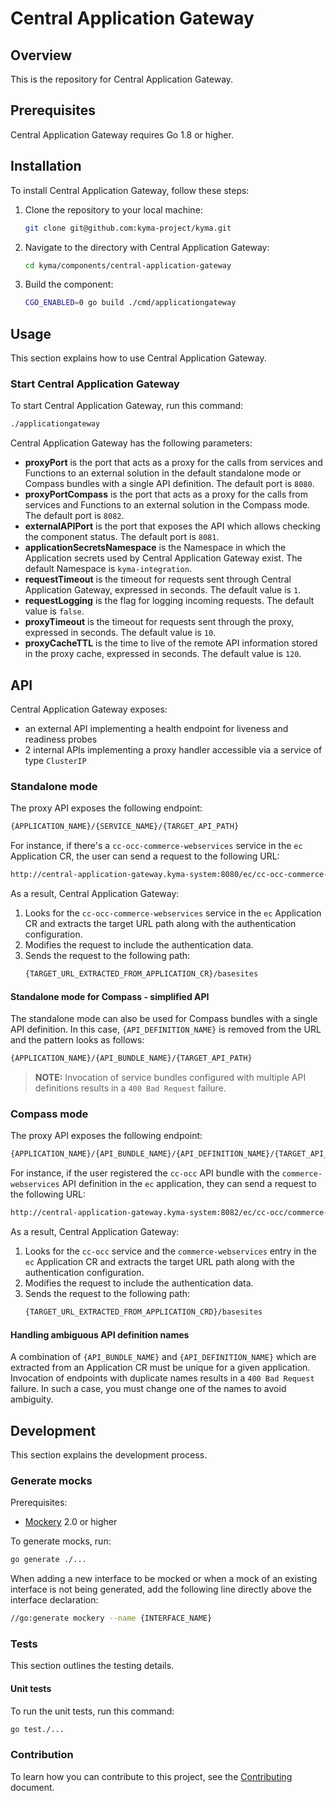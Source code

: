 # Central Application Gateway

## Overview

This is the repository for Central Application Gateway.

## Prerequisites

Central Application Gateway requires Go 1.8 or higher.

## Installation

To install Central Application Gateway, follow these steps:

1. Clone the repository to your local machine:
   ```bash
   git clone git@github.com:kyma-project/kyma.git
   ```
2. Navigate to the directory with Central Application Gateway:
   ```bash
   cd kyma/components/central-application-gateway
   ```
3. Build the component:
   ```bash
   CGO_ENABLED=0 go build ./cmd/applicationgateway
   ```

## Usage

This section explains how to use Central Application Gateway.

### Start Central Application Gateway

To start Central Application Gateway, run this command:

```bash
./applicationgateway 
```

Central Application Gateway has the following parameters:
- **proxyPort** is the port that acts as a proxy for the calls from services and Functions to an external solution in the default standalone mode or Compass bundles with a single API definition. The default port is `8080`.
- **proxyPortCompass** is the port that acts as a proxy for the calls from services and Functions to an external solution in the Compass mode. The default port is `8082`.
- **externalAPIPort** is the port that exposes the API which allows checking the component status. The default port is `8081`.
- **applicationSecretsNamespace** is the Namespace in which the Application secrets used by Central Application Gateway exist. The default Namespace is `kyma-integration`.
- **requestTimeout** is the timeout for requests sent through Central Application Gateway, expressed in seconds. The default value is `1`.
- **requestLogging** is the flag for logging incoming requests. The default value is `false`.
- **proxyTimeout** is the timeout for requests sent through the proxy, expressed in seconds. The default value is `10`.
- **proxyCacheTTL** is the time to live of the remote API information stored in the proxy cache, expressed in seconds. The default value is `120`.


## API

Central Application Gateway exposes:
- an external API implementing a health endpoint for liveness and readiness probes
- 2 internal APIs implementing a proxy handler accessible via a service of type `ClusterIP`

### Standalone mode

The proxy API exposes the following endpoint:
```bash
{APPLICATION_NAME}/{SERVICE_NAME}/{TARGET_API_PATH}
``` 

For instance, if there's a `cc-occ-commerce-webservices` service in the `ec` Application CR, the user can send a request to the following URL: 
```bash
http://central-application-gateway.kyma-system:8080/ec/cc-occ-commerce-webservices/basesites
```

As a result, Central Application Gateway:
1. Looks for the `cc-occ-commerce-webservices` service in the `ec` Application CR and extracts the target URL path along with the authentication configuration.
2. Modifies the request to include the authentication data.
3. Sends the request to the following path:
   ```bash
   {TARGET_URL_EXTRACTED_FROM_APPLICATION_CR}/basesites
   ```

#### Standalone mode for Compass - simplified API

The standalone mode can also be used for Compass bundles with a single API definition.
In this case, `{API_DEFINITION_NAME}` is removed from the URL and the pattern looks as follows:
```bash
{APPLICATION_NAME}/{API_BUNDLE_NAME}/{TARGET_API_PATH}
```
> **NOTE:** Invocation of service bundles configured with multiple API definitions results in a `400 Bad Request` failure.

### Compass mode

The proxy API exposes the following endpoint:
```bash
{APPLICATION_NAME}/{API_BUNDLE_NAME}/{API_DEFINITION_NAME}/{TARGET_API_PATH}
```

For instance, if the user registered the `cc-occ` API bundle with the `commerce-webservices` API definition in the `ec` application, they can send a request to the following URL:
```bash
http://central-application-gateway.kyma-system:8082/ec/cc-occ/commerce-webservices/basesites
```

As a result, Central Application Gateway:
1. Looks for the `cc-occ` service and the `commerce-webservices` entry in the `ec` Application CR and extracts the target URL path along with the authentication configuration.
2. Modifies the request to include the authentication data.
3. Sends the request to the following path: 
   ```bash
   {TARGET_URL_EXTRACTED_FROM_APPLICATION_CRD}/basesites
   ```

#### Handling ambiguous API definition names

A combination of `{API_BUNDLE_NAME}` and `{API_DEFINITION_NAME}` which are extracted from an Application CR must be unique for a given application.
Invocation of endpoints with duplicate names results in a `400 Bad Request` failure. In such a case, you must change one of the names to avoid ambiguity.

## Development

This section explains the development process.

### Generate mocks

Prerequisites:

 - [Mockery](https://github.com/vektra/mockery) 2.0 or higher

To generate mocks, run:

```bash
go generate ./...
```

When adding a new interface to be mocked or when a mock of an existing interface is not being generated, add the following line directly above the interface declaration:

```bash
//go:generate mockery --name {INTERFACE_NAME}
```

### Tests

This section outlines the testing details.

#### Unit tests

To run the unit tests, run this command:

```bash
go test./...
```

### Contribution

To learn how you can contribute to this project, see the [Contributing](/CONTRIBUTING.md) document.
